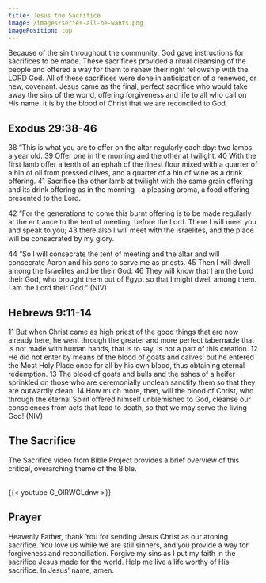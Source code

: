 ```yaml
---
title: Jesus the Sacrifice
image: /images/series-all-he-wants.png
imagePosition: top
---
```


Because of the sin throughout the community, God gave instructions for sacrifices to be made. These sacrifices provided a ritual cleansing of the people and offered a way for them to renew their right fellowship with the LORD God. All of these sacrifices were done in anticipation of a renewed, or new, covenant. Jesus came as the final, perfect sacrifice who would take away the sins of the world, offering forgiveness and life to all who call on His name. It is by the blood of Christ that we are reconciled to God.

## Exodus 29:38-46

38 “This is what you are to offer on the altar regularly each day: two lambs a year old. 39 Offer one in the morning and the other at twilight. 40 With the first lamb offer a tenth of an ephah of the finest flour mixed with a quarter of a hin of oil from pressed olives, and a quarter of a hin of wine as a drink offering. 41 Sacrifice the other lamb at twilight with the same grain offering and its drink offering as in the morning—a pleasing aroma, a food offering presented to the Lord.

42 “For the generations to come this burnt offering is to be made regularly at the entrance to the tent of meeting, before the Lord. There I will meet you and speak to you; 43 there also I will meet with the Israelites, and the place will be consecrated by my glory.

44 “So I will consecrate the tent of meeting and the altar and will consecrate Aaron and his sons to serve me as priests. 45 Then I will dwell among the Israelites and be their God. 46 They will know that I am the Lord their God, who brought them out of Egypt so that I might dwell among them. I am the Lord their God." (NIV)

## Hebrews 9:11-14

11 But when Christ came as high priest of the good things that are now already here, he went through the greater and more perfect tabernacle that is not made with human hands, that is to say, is not a part of this creation. 12 He did not enter by means of the blood of goats and calves; but he entered the Most Holy Place once for all by his own blood, thus obtaining eternal redemption. 13 The blood of goats and bulls and the ashes of a heifer sprinkled on those who are ceremonially unclean sanctify them so that they are outwardly clean. 14 How much more, then, will the blood of Christ, who through the eternal Spirit offered himself unblemished to God, cleanse our consciences from acts that lead to death, so that we may serve the living God! (NIV)

## The Sacrifice 

The Sacrifice video from Bible Project provides a brief overview of this critical, overarching theme of the Bible.<br><br>

{{< youtube G_OlRWGLdnw >}}

## Prayer

Heavenly Father, thank You for sending Jesus Christ as our atoning sacrifice. You love us while we are still sinners, and you provide a way for forgiveness and reconciliation. Forgive my sins as I put my faith in the sacrifice Jesus made for the world. Help me live a life worthy of His sacrifice. In Jesus' name, amen.
